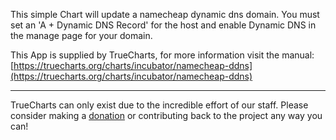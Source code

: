 This simple Chart will update a namecheap dynamic dns domain. You must set an 'A + Dynamic DNS Record' for the host and enable Dynamic DNS in the manage page for your domain. 

This App is supplied by TrueCharts, for more information visit the manual: [https://truecharts.org/charts/incubator/namecheap-ddns](https://truecharts.org/charts/incubator/namecheap-ddns)

---

TrueCharts can only exist due to the incredible effort of our staff.
Please consider making a [donation](https://truecharts.org/about/sponsor) or contributing back to the project any way you can!
